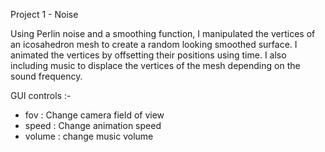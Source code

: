 Project 1 - Noise

Using Perlin noise and a smoothing function, I manipulated the vertices of an icosahedron mesh to create a random looking smoothed surface. I animated the vertices by offsetting their positions using time. I also including music to displace the vertices of the mesh depending on the sound frequency.

GUI controls :-

- fov : Change camera field of view
- speed : Change animation speed
- volume : change music volume